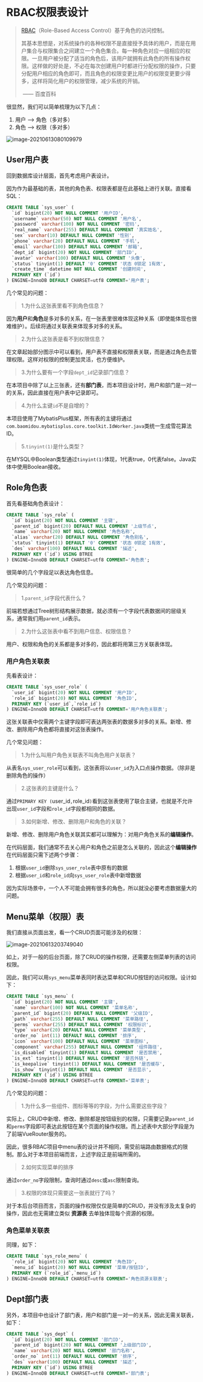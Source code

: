 # RBAC权限表设计

>[RBAC](https://baike.baidu.com/item/RBAC)（Role-Based Access Control）基于角色的访问控制。
>
>​	其基本思想是，对系统操作的各种权限不是直接授予具体的用户，而是在用户集合与权限集合之间建立一个角色集合。每一种角色对应一组相应的权限。一旦用户被分配了适当的角色后，该用户就拥有此角色的所有操作权限。这样做的好处是，不必在每次创建用户时都进行分配权限的操作，只要分配用户相应的角色即可，而且角色的权限变更比用户的权限变更要少得多，这样将简化用户的权限管理，减少系统的开销。
>
>​		—— 百度百科

很显然，我们可以简单梳理为以下几点：

1. 用户 --> 角色（多对多）
2. 角色 --> 权限（多对多）

![image-20210613080109979](http://cdn.tycoding.cn/20210613080115.png)

## User用户表

回到数据库设计层面，首先考虑用户表设计。

因为作为最基础的表，其他的角色表、权限表都是在此基础上进行关联。直接看SQL：

```sql
CREATE TABLE `sys_user` (
  `id` bigint(20) NOT NULL COMMENT '用户ID',
  `username` varchar(50) NOT NULL COMMENT '用户名',
  `password` varchar(100) NOT NULL COMMENT '密码',
  `real_name` varchar(255) DEFAULT NULL COMMENT '真实姓名',
  `sex` varchar(10) DEFAULT NULL COMMENT '性别',
  `phone` varchar(20) DEFAULT NULL COMMENT '手机',
  `email` varchar(100) DEFAULT NULL COMMENT '邮箱',
  `dept_id` bigint(20) NOT NULL COMMENT '部门ID',
  `avatar` varchar(100) DEFAULT NULL COMMENT '头像',
  `status` tinyint(1) DEFAULT '0' COMMENT '状态 0锁定 1有效',
  `create_time` datetime NOT NULL COMMENT '创建时间',
  PRIMARY KEY (`id`)
) ENGINE=InnoDB DEFAULT CHARSET=utf8 COMMENT='用户表';
```

几个常见的问题：

> 1.为什么这张表里看不到角色信息？

因为**用户**和**角色**是多对多的关系，在一张表里很难体现这种关系（即使能体现也很难维护）。后续将通过关联表来体现多对多的关系。

> 2.为什么这张表是看不到权限信息？

在文章起始部分图示中可以看到，用户表不直接和权限表关联，而是通过角色去管理权限。这样对权限的控制更加灵活，也方便维护。

> 3.为什么要有一个字段`dept_id`记录部门信息？

在本项目中除了以上三张表，还有**部门表**，而本项目设计时，用户和部门是一对一的关系，因此直接在用户表中记录即可。

> 4.为什么主键`id`不是自增的？

本项目使用了MybatisPlus框架，所有表的主键将通过`com.baomidou.mybatisplus.core.toolkit.IdWorker.java`类统一生成雪花算法ID。

> 5.`tinyint(1)`是什么类型？

在MYSQL中Boolean类型通过`tinyint(1)`体现，1代表true，0代表false。Java实体中使用Boolean接收。



## Role角色表

首先看基础角色表设计：

```sql
CREATE TABLE `sys_role` (
  `id` bigint(20) NOT NULL COMMENT '主键',
  `parent_id` bigint(20) DEFAULT NULL COMMENT '上级节点',
  `name` varchar(20) NOT NULL COMMENT '角色名称',
  `alias` varchar(20) DEFAULT NULL COMMENT '角色别名',
  `status` tinyint(1) DEFAULT '0' COMMENT '状态 0锁定 1有效',
  `des` varchar(100) DEFAULT NULL COMMENT '描述',
  PRIMARY KEY (`id`) USING BTREE
) ENGINE=InnoDB DEFAULT CHARSET=utf8 COMMENT='角色表';
```

很简单的几个字段足以表达角色信息。

几个常见的问题：

> 1.`parent_id`字段代表什么？

前端若想通过Tree树形结构展示数据，就必须有一个字段代表数据间的层级关系，通常我们用`parent_id`表示。

> 2.为什么这张表中看不到用户信息、权限信息？

用户、权限和角色的关系都是多对多的，因此都将用第三方关联表体现。

### 用户角色关联表

先看表设计：

```sql
CREATE TABLE `sys_user_role` (
  `user_id` bigint(20) NOT NULL COMMENT '用户ID',
  `role_id` bigint(20) NOT NULL COMMENT '角色ID',
  PRIMARY KEY (`user_id`,`role_id`)
) ENGINE=InnoDB DEFAULT CHARSET=utf8 COMMENT='用户角色关联表';
```

这张关联表中仅需两个主键字段即可表达两张表的数据多对多的关系。新增、修改、删除用户角色都将直接对这张表操作。

几个常见问题：

> 1.为什么叫用户角色关联表不叫角色用户关联表？

从表名`sys_user_role`可以看到，这张表将以`user_id`为入口点操作数据。（除非是删除角色的操作）

> 2.这张表的主键是什么？

通过`PRIMARY KEY (`user_id`,`role_id`)`看到这张表使用了联合主键，也就是不允许出现`user_id`字段和`role_id`字段都相同的数据。

> 3.如何新增、修改、删除用户和角色的关联？

新增、修改、删除用户角色关联其实都可以理解为：对用户角色关系的**编辑操作**。

在代码层面，我们通常不去关心用户和角色之前是怎么关联的，因此这个**编辑操作**在代码层面只需下述两个步骤：

1. 根据`user_id`删除`sys_user_role`表中原有的数据
2. 根据`user_id`和`role_id`向`sys_user_role`表中新增数据

因为实际场景中，一个人不可能会拥有很多的角色，所以就没必要考虑数据量大的问题。



## Menu菜单（权限）表

我们直接从页面出发，看一个CRUD页面可能涉及的权限：

![image-20210613203749040](http://cdn.tycoding.cn/20210613203749.png)

如上，对于一般的后台页面，除了CRUD的操作权限，还需要左侧菜单列表的访问权限。

因此，我们可以用`sys_menu`菜单表同时表达菜单和CRUD按钮的访问权限。设计如下：

```sql
CREATE TABLE `sys_menu` (
  `id` bigint(20) NOT NULL COMMENT '主键',
  `name` varchar(100) NOT NULL COMMENT '菜单名称',
  `parent_id` bigint(20) DEFAULT NULL COMMENT '父级ID',
  `path` varchar(255) DEFAULT NULL COMMENT '菜单路径',
  `perms` varchar(255) DEFAULT NULL COMMENT '权限标识',
  `type` varchar(20) DEFAULT NULL COMMENT '菜单类型',
  `order_no` int(11) DEFAULT NULL COMMENT '排序',
  `icon` varchar(100) DEFAULT NULL COMMENT '菜单图标',
  `component` varchar(255) DEFAULT NULL COMMENT '组件路径',
  `is_disabled` tinyint(1) DEFAULT NULL COMMENT '是否禁用',
  `is_ext` tinyint(1) DEFAULT NULL COMMENT '是否外链',
  `is_keepalive` tinyint(1) DEFAULT NULL COMMENT '是否缓存',
  `is_show` tinyint(1) DEFAULT NULL COMMENT '是否显示',
  PRIMARY KEY (`id`) USING BTREE
) ENGINE=InnoDB DEFAULT CHARSET=utf8 COMMENT='菜单表';
```

几个常见的问题：

> 1.为什么多一些组件、图标等等的字段，为什么需要这些字段？

实际上，CRUD中新增、修改、删除都是按钮级别的权限，只需要记录`parent_id`和`perms`字段即可表达此按钮在某个页面的操作权限。而上述表中大部分字段是为了前端VueRouter服务的。

因此，很多RBAC项目中menu表的设计并不相同，需受前端路由数据格式的限制。那么对于本项目前端而言，上述字段正是前端所需的。

> 2.如何实现菜单的排序

通过`order_no`字段限制，查询时通过`desc`或`asc`限制查询。

> 3.权限的体现只需要这一张表就行了吗？

对于本后台项目而言，页面的操作权限仅仅是简单的CRUD，并没有涉及太复杂的操作，因此也无需建立类似 **资源表** 去单独体现每个资源的权限。



### 角色菜单关联表

同理，如下：

```sql
CREATE TABLE `sys_role_menu` (
  `role_id` bigint(20) NOT NULL COMMENT '角色ID',
  `menu_id` bigint(20) NOT NULL COMMENT '菜单/按钮ID',
  PRIMARY KEY (`role_id`,`menu_id`)
) ENGINE=InnoDB DEFAULT CHARSET=utf8 COMMENT='角色资源关联表';
```



## Dept部门表

另外，本项目中也设计了部门表，用户和部门是一对一的关系，因此无需关联表，如下：

```sql
CREATE TABLE `sys_dept` (
  `id` bigint(20) NOT NULL COMMENT '部门ID',
  `parent_id` bigint(20) NOT NULL COMMENT '上级部门ID',
  `name` varchar(20) NOT NULL COMMENT '部门名称',
  `order_no` int(11) DEFAULT NULL COMMENT '排序',
  `des` varchar(100) DEFAULT NULL COMMENT '描述',
  PRIMARY KEY (`id`) USING BTREE
) ENGINE=InnoDB DEFAULT CHARSET=utf8 COMMENT='部门表';
```
